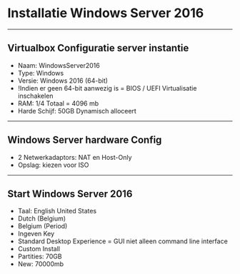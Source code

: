 # Installatie Windows Server 2016

---

## Virtualbox Configuratie server instantie

* Naam: WindowsServer2016
* Type: Windows
* Versie: Windows 2016 (64-bit)
* !Indien er geen 64-bit aanwezig is = BIOS / UEFI Virtualisatie inschakelen
* RAM: 1/4 Totaal = 4096 mb
* Harde Schijf: 50GB Dynamisch alloceert

---

## Windows Server hardware Config

* 2 Netwerkadaptors: NAT en Host-Only
* Opslag: kiezen voor ISO

---

## Start Windows Server 2016

* Taal: English United States
* Dutch (Belgium)
* Belgium (Period)
* Ingeven Key
* Standard Desktop Experience = GUI niet alleen command line interface
* Custom Install
* Partities: 70GB
* New: 70000mb
